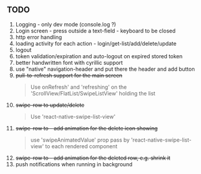 ## TODO

1. Logging - only dev mode (console.log ?)
1. Login screen - press outside a text-field - keyboard to be closed
1. http error handling
1. loading activity for each action - login/get-list/add/delete/update
1. logout
1. token validation/expiration and auto-logout on expired stored token
1. better handwritten font with cyrillic support
1. use "native" navigation-header and put there the header and add button
1. ~~pull-to-refresh support for the main screen~~
	> Use onRefresh' and 'refreshing' on the 'ScrollView/FlatList/SwipeListView' holding the list
1. ~~swipe-row to update/delete~~
	> Use 'react-native-swipe-list-view'
1. ~~swipe-row to - add animation for the delete icon showing~~
	> use 'swipeAnimatedValue' prop pass by 'react-native-swipe-list-view' to each rendered component
1. ~~swipe-row to - add animation for the deleted row, e.g. shrink it~~
1. push notifications when running in background
